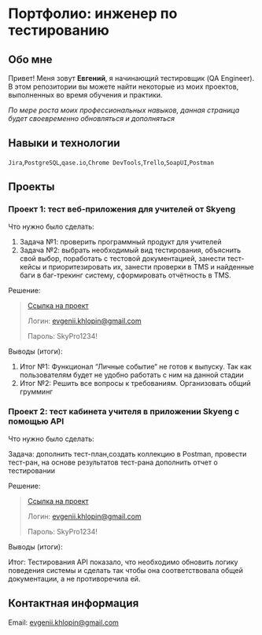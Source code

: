 # Портфолио: инженер по тестированию
## Обо мне
Привет! Меня зовут **Евгений**, я начинающий тестировщик (QA Engineer).
В этом репозитории вы можете найти некоторые из моих проектов, выполненных во время обучения и практики. 

*По мере роста моих профессиональных навыков, данная страница будет своевременно обновляться и дополняться*


## Навыки и технологии

``Jira``,``PostgreSQL``,``qase.io``,``Chrome DevTools``,``Trello``,``SoapUI``,``Postman``

## Проекты

### Проект 1: тест веб-приложения для учителей от Skyeng
<p>Что нужно было сделать:</p>
<ol>
<li>Задача №1: проверить программный продукт для учителей</li>
<li>Задача №2: выбрать необходимый вид тестирования, объяснить свой выбор, поработать с тестовой документацией, занести тест-кейсы и приоритезировать их, занести проверки в TMS и найденные баги в баг-трекинг систему, сформировать отчётность в TMS.</li> 
</ol>
<p>Решение:</p>

>[Ссылка на проект](https://qabagreport.atlassian.net/l/cp/1kwZt4Ty)
>
>Логин: evgenii.khlopin@gmail.com
>
>Пароль: SkyPro1234!

<p>Выводы (итоги):</p>
<ol>
<li>Итог №1: Функционал “Личные событие“ не готов к выпуску. Так как пользователям будет не удобно работать с ним на данной стадии</li>
<li>Итог №2: Решить все вопросы к требованиям. Организовать общий грумминг</li>
</ol>


### Проект 2: тест кабинета учителя в приложении Skyeng с помощью API
<p>Что нужно было сделать:</p>
<p>Задача: дополнить тест-план,создать коллекцию в Postman, провести тест-ран, на основе результатов тест-рана дополнить отчет о тестировании</p>
<p>Решение:</p>

>[Ссылка на проект](https://qabagreport.atlassian.net/l/cp/1kwZt4Ty)
>
>Логин: evgenii.khlopin@gmail.com
>
>Пароль: SkyPro1234!

<p>Выводы (итоги):</p>
<p>Итог: Тестирования API показало, что необходимо обновить логику поведения системы и сделать так чтобы она соответствовала общей документации, а не противоречила ей.</p>


## Контактная информация

Email: evgenii.khlopin@gmail.com
